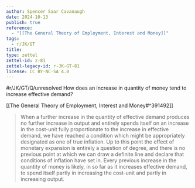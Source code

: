 ```yaml
---
author: Spencer Saar Cavanaugh
date: 2024-10-13
publish: true
reference:
  - "[[The General Theory of Employment, Interest and Money]]"
tags:
  - r/JK/GT
title:
type: zettel
zettel-id: z-81
zettel-legacy-id: r-JK-GT-81
license: CC BY-NC-SA 4.0
---
```


#r/JK/GT/Q/unresolved How does an increase in quantity of money tend to increase effective demand?

[[The General Theory of Employment, Interest and Money#^391492]]

> When a further increase in the quantity of effective demand produces no further increase in output and entirely spends itself on an increase in the cost-unit fully proportionate to the increase in effective demand, we have reached a condition which might be appropriately designated as one of true inflation. Up to this point the effect of monetary expansion is entirely a question of degree, and there is no previous point at which we can draw a definite line and declare that conditions of inflation have set in. Every previous increase in the quantity of money is likely, in so far as it increases effective demand, to spend itself partly in increasing the cost-unit and partly in increasing output.
